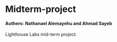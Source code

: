 # Midterm-project
#### Authers: Nathanael Alemayehu and Ahmad Sayeb  
Lighthouse Labs mid-term project.
